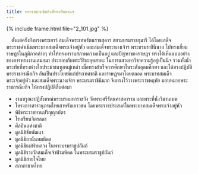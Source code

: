 ```yaml
---
title: พระราชกรณียกิจที่ทรงสืบสานฯ
---
```


{% include frame.html file="2_101.jpg" %}
<br>

<p>&emsp;ตั้งแต่ครั้งยังทรงพระเยาว์ สมเด็จพระเทพรัตนราชสุดาฯ สยามบรมราชกุมารี ได้โดยเสด็จพระราชดำเนินพระบาทสมเด็จพระเจ้าอยู่หัว และสมเด็จพระนางเจ้าฯ พระบรมราชินีนาถ ไปทรงเยี่ยมราษฎรในภูมิภาคต่างๆ ทำให้ทรงทราบสภาพความเป็นอยู่ และปัญหาของราษฎร ทรงได้เห็นแบบอย่างของการทรงงานเสมอมา ประกอบกับพระวิริยะอุตสาหะ ในการแสวงหาวิชาความรู้อยู่เป็นนิจ รวมทั้งน้ำพระทัยที่ทรงห่วงใยประชาชนทุกหมู่เหล่า เมื่อทรงสำเร็จการศึกษาในระดับอุดมศึกษา และได้ทรงปฏิบัติพระราชกรณียกิจ อันเป็นประโยชน์แก่ประเทศชาติ และราษฎรมาโดยตลอด พระบาทสมเด็จพระเจ้าอยู่หัว และสมเด็จพระนางเจ้าฯ พระบรมราชินีนาถ จึงทรงไว้วางพระราชหฤทัย มอบหมายพระราชกรณียกิจ ให้ทรงปฏิบัติสืบต่อมา

<ul><li>งานบรูณะปฏิสังขรณ์พระบรมมหาราชวัง วัดพระศรีรัตนศาสดาราม และพระที่นั่งวิมานเมฆ</li>
<li>โครงการสารานุกรมไทยสาหรับเยาวชน โดยพระราชประสงค์ในพระบาทสมเด็จพระเจ้าอยู่หัว</li>
<li>พิธีพระราชทานปริญญาบัตร</li>
<li>โรงเรียนจิตรลดา</li>
<li>ศิลปินแห่งชาติ</li>
<li>มูลนิธิชัยพัฒนา</li>
<li>มูลนิธิอานันทมหิดล</li>
<li>มูลนิธิแม่ฟ้าหลวง ในพระบรมราชูปถัมภ์</li>
<li>มูลนิธิรางวัลสมเด็จเจ้าฟ้ามหิดล ในพระบรมราชูปถัมภ์</li>
<li>มูลนิธิสายใจไทย</li>
<li>สภากาชาดไทย</li></ul>
<br>
<br></p>